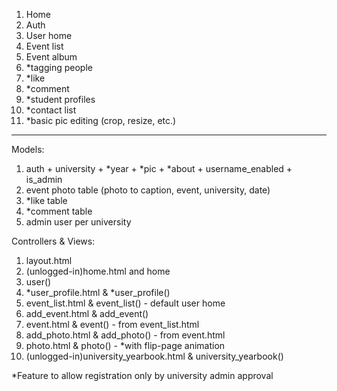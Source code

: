 1. Home
2. Auth
3. User home
4. Event list
5. Event album
6. *tagging people
7. *like
8. *comment
9. *student profiles
10. *contact list
6. *basic pic editing (crop, resize, etc.)
_______________________________

Models:
1. auth + university + *year + *pic + *about + username_enabled + is_admin
2. event photo table (photo to caption, event, university, date)
3. *like table
4. *comment table
5. admin user per university

Controllers & Views:
1. layout.html
2. (unlogged-in)home.html and home
3. user()
4. *user_profile.html & *user_profile()
5. event_list.html & event_list() - default user home
6. add_event.html & add_event() 
7. event.html & event() - from event_list.html
7. add_photo.html & add_photo() - from event.html
6. photo.html & photo() - *with flip-page animation
7. (unlogged-in)university_yearbook.html & university_yearbook()

*Feature to allow registration only by university admin approval
